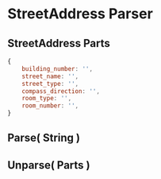 
# StreetAddress Parser


## StreetAddress Parts

```javascript
{
	building_number: '',
	street_name: '',
	street_type: '',
	compass_direction: '',
	room_type: '',
	room_number: '',
}
```


## Parse( String )


## Unparse( Parts )

